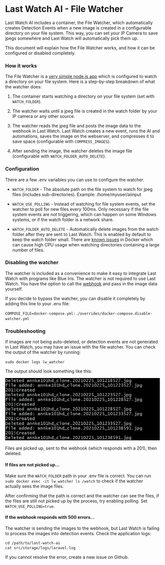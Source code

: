 # Last Watch AI - File Watcher

Last Watch AI includes a container, the File Watcher, which automatically creates Detection Events when a new image is created in a configurable directory on your file system. This way, you can set your IP Camera to save jpegs somewhere and Last Watch will automatically pick them up.

This document will explain how the File Watcher works, and how it can be configured or disabled completely.

### How it works

The File Watcher is a [very simple node.js app](https://github.com/akmolina28/webhook-folder-watcher) which is configured to watch a directory on your file system. Here is a step-by-step breakdown of what the watcher does:

1. The container starts watching a directory on your file system (set with `WATCH_FOLDER`).

2. The watcher waits until a jpeg file is created in the watch folder by your IP camera or any other source.

3. The watcher reads the jpeg file and posts the image data to the webhook in Last Watch. Last Watch creates a new event, runs the AI and automations, saves the image on the webserver, and compresses it to save space (configurable with `COMPRESS_IMAGES`).

4. After sending the image, the watcher deletes the image file (configurable with `WATCH_FOLDER_AUTO_DELETE`).

### Configuration

There are a few .env variables you can use to configure the watcher.

* `WATCH_FOLDER` - The absolute path on the file system to watch for jpeg files (includes sub-directories). Example: /home/myuser/aiinput

* `WATCH_USE_POLLING` - Instead of watching for file system events, set the watcher to poll for new files every 100ms. Only necessary if the file system events are not triggering, which can happen on some Windows systems, or if the watch folder is a network share.

* `WATCH_FOLDER_AUTO_DELETE` - Automatically delete images from the watch folder after they are sent to Last Watch. This is enabled by default to keep the watch folder small. There are [known issues](https://github.com/paulmillr/chokidar/issues/1057) in Docker which can cause high CPU usage when watching directories containing a large number of files.

### Disabling the watcher

The watcher is included as a convenience to make it easy to integrate Last Watch with programs like Blue Iris. The watcher is not required to use Last Watch. You have the option to call the [webhook](https://github.com/akmolina28/last-watch-ai/blob/dev/docs/API.md#event-webhook) and pass in the image data yourself.

If you decide to bypass the watcher, you can disable it completely by adding this line to your .env file:

`COMPOSE_FILE=docker-compose.yml:./overrides/docker-compose.disable-watcher.yml`

### Troubleshooting

If images are not being auto-deleted, or detection events are not generated in Last Watch, you may have an issue with the file watcher. You can check the output of the watcher by running:

`sudo docker logs lw_watcher`

The output should look something like this:

![file-watcher-output](images/file_watcher_output.png)

Files are picked up, sent to the webhook (which responds with a 201), then deleted.

#### If files are not picked up...

Make sure the `WATCH_FOLDER` path in your .env file is correct. You can run `sudo docker exec -it lw_watcher ls /watch` to check if the watcher actually sees the image files.

After confirming that the path is correct and the watcher can see the files, if the files are still not picked up by the process, try enabling polling. Set `WATCH_USE_POLLING=true`.

#### If the webhook responds with 500 errors...

The watcher is sending the images to the webhook, but Last Watch is failing to process the images into detection events. Check the application logs:

```
cd /path/to/last-watch-ai
cat src/storage/logs/laravel.log
```

If you cannot resolve the error, create a new issue on Github.
